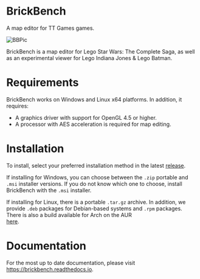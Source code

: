 # BrickBench
A map editor for TT Games games.

![BBPic](https://user-images.githubusercontent.com/6656968/150651051-7461ce38-b028-4fd7-a0df-322d2e04ec8d.png)

BrickBench is a map editor for Lego Star Wars: The Complete Saga, as well as an experimental viewer for Lego Indiana Jones & Lego Batman.

# Requirements

BrickBench works on Windows and Linux x64 platforms. In addition, it requires:

* A graphics driver with support for OpenGL 4.5 or higher. 
* A processor with AES acceleration is required for map editing.

# Installation

To install, select your preferred installation method in the latest [release](https://github.com/BrickBench/BrickBench/releases). 

If installing for Windows, you can choose between the `.zip` portable and `.msi` installer versions. If you do not 
know which one to choose, install BrickBench with the `.msi` installer.

If installing for Linux, there is a portable `.tar.gz` archive. In addition, we provide `.deb` packages for Debian-based systems and `.rpm` packages. There is also a build available for Arch on the AUR  
[here](https://aur.archlinux.org/packages/brickbench).

# Documentation

For the most up to date documentation, please visit https://brickbench.readthedocs.io.
